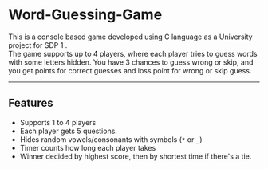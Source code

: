 # Word-Guessing-Game

This is a console based game developed using C language as a University project for SDP 1 .  
The game supports up to 4 players, where each player tries to guess words with some letters hidden.
You have 3 chances to guess wrong or skip, and you get points for correct guesses and loss point for wrong or skip guess.

---

## Features

- Supports 1 to 4 players
- Each player gets 5 questions.
- Hides random vowels/consonants with symbols (`*` or `_`)
- Timer counts how long each player takes
- Winner decided by highest score, then by shortest time if there's a tie.

